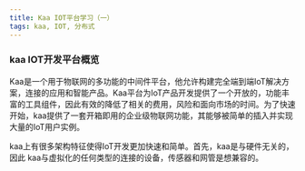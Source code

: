 ```yaml
---
title: Kaa IOT平台学习（一）
tags: kaa, IOT, 分布式
---
```


### kaa IOT开发平台概览

Kaa是一个用于物联网的多功能的中间件平台，他允许构建完全端到端IoT解决方案，连接的应用和智能产品。Kaa平台为IoT产品开发提供了一个开放的，功能丰富的工具组件，因此有效的降低了相关的费用，风险和面向市场的时间。为了快速开始，kaa提供了一套开箱即用的企业级物联网功能，其能够被简单的插入并实现大量的IoT用户实例。

kaa上有很多架构特征使得IoT开发更加快速和简单。首先，kaa是与硬件无关的，因此 kaa与虚拟化的任何类型的连接的设备，传感器和网管是想兼容的。
